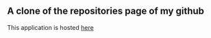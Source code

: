 ## A clone of the repositories page of my github

This application is hosted [here](https://beegithub.netlify.app)